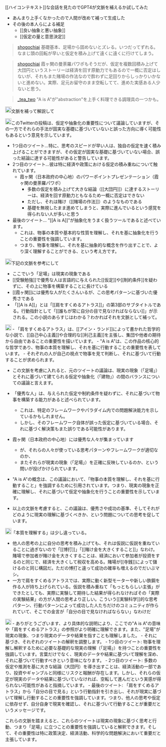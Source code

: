 
[[ハイコンテキスト]]な会話を見たのでGPT4が文脈を補えるか試してみた
- あんまり上手くなかったので人間が改めて補って生成した
- その後の本人らによる補足
    - [[良い抽象と悪い抽象]]
    - [[仮定の量と意思決定]]

> [shogochiai](https://twitter.com/shogochiai/status/1677557341393408001) 基礎基本、足場から固めないとズレる。いつだってずれる。なまじ頭の回転が早いと仮定を積み上げて遠くに遠くに行けてしまう。

> [shogochiai](https://twitter.com/shogochiai/status/1677557880264998914) 霞ヶ関の曼荼羅パワポもそうだが、仮定を複数回積み上げて大団円というストーリーは経済を回す原動力でもあるので一概に否定はしないが、それもまた賭場の作法なので酔わずに足回りからしっかりいかないと進めない。実際、足元お留守のまま空転してて、進めた実感ある人少ないと思う。

> [_tea_two](https://twitter.com/_tea_two/status/1677561150656098304) "A is A"が"abstraction"を上手く料理できる調理具の一つかも。

<img src='https://scrapbox.io/api/pages/nishio/nishio/icon' alt='nishio.icon' height="19.5"/>文脈を補って解説して

<img src='https://scrapbox.io/api/pages/nishio/GPT/icon' alt='GPT.icon' height="19.5"/>このTwitterの投稿は、仮定や抽象化の重要性について議論していますが、その一方でそれらの手法が固実な基礎に基づいていないと誤った方向に導く可能性もあるという意見を示しています。
- 1つ目のツイート...特に、思考のスピードが早い人は、独自の仮定を速く積み上げることができますが、その仮定が固実な基礎に基づいていない場合、誤った結論に達する可能性があると警告しています。
- 2つ目のツイート...彼は特に経済や政策における仮定の積み重ねについて触れています。
    - 霞ヶ関（日本政府の中心地）のパワーポイントプレゼンテーション（霞ヶ関の曼荼羅パワポ）
        - 多数の仮定を積み上げて大きな結論（[[大団円]]）に達するストーリーは、経済を回す原動力ともなるため一概に否定はできない
        - ただし、それは賭け（[[賭場の作法]]）のようなものである
        - 基礎を無視したまま進めてしまうと、実際に進んでいるという感覚を得られない人が多いと思う
- 最後のツイート... "[[A is A]]"が抽象化をうまく扱うツールであると述べています。
    - これは、物事の本質や基本的な性質を理解し、それを基に抽象化を行うことの重要性を強調しています。
    - つまり、物事を理解し、それを基に抽象的な概念を作り出すことで、より深く理解することができる、という考え方です。

<img src='https://scrapbox.io/api/pages/nishio/nishio/icon' alt='nishio.icon' height="19.5"/>下記の文脈を参考にして
- ここでいう「足場」は現実の現象である
- [[受験勉強]]で優秀な人は言語的に与えられた[[仮定]]や[[制約条件]]を疑わずに、その上に物事を構築することに長けている
- [[霞ヶ関]]には優秀な人がたくさんいるが、この思考パターンに基づいた優秀さである
- 「[[A is A]]」とは「[[肩をすくめるアトラス]]」の第3部のサブタイトルである。行動指針として「[[誰もが常に自分の目で見なければならない]]」が示される。この小説のあらすじはわかる？わかればそれを文脈として補って。

<img src='https://scrapbox.io/api/pages/nishio/GPT/icon' alt='GPT.icon' height="19.5"/>
- 「肩をすくめるアトラス」は、[[アイン・ランド]]によって書かれた哲学的な小説で、[[自己中心主義]]や合理的な[[利己主義]]を主張し、集団や他者の期待から自由であることの重要性を描いています。
    - "A is A"は、この作品の核心的な哲学であり、物事の本質を理解し、それを基に行動することの重要性を表しています。
    - それぞれの人が自己の視点で物事を見て判断し、それに基づいて行動することが求められます。

- この文脈を考慮に入れると、元のツイートの議論は、現実の現象（「足場」）とそれに基づいて建てられる仮定や抽象化（「建物」）の間のバランスについての議論と言えます。

- 「優秀な人」は、与えられた仮定や制約条件を疑わずに、それに基づいて物事を構築する能力があると述べられています。
    - これは、特定のフレームワークやパラダイム内での問題解決能力を示しているかもしれません。
    - しかし、そのフレームワーク自体が誤った仮定に基づいている場合、それに基づく解決策もまた誤りである可能性があります。

- 霞ヶ関（日本政府の中心地）には優秀な人々が集まっています
    - が、それらの人々が使っている思考パターンやフレームワークが適切なのか、
    - またそれらが現実の現象（「足場」）を正確に反映しているのか、という問いが投げかけられています。

- "A is A"の概念は、この議論において、「物事の本質を理解し、それを基に行動すること」を強調するために引用されています。つまり、現実の現象を正確に理解し、それに基づいて仮定や抽象化を行うことの重要性を示しています。

- 以上の文脈を考慮すると、この議論は、優秀さや成功の基準、そしてそれがどのように現実の理解に基づくべきか、という問題についての思考を促しています。

<img src='https://scrapbox.io/api/pages/nishio/nishio/icon' alt='nishio.icon' height="19.5"/>「本質を理解する」は少し違っている。
- 他人の思考の上に自分の思考を積み上げても、それは仮説に仮説を重ねていることに過ぎないので「[[博打]]」「[[賭け金を大きくすること]]」なわけ。賭場で参加者が賭け金を大きくすることは、経済において参加者が投資をするのと同じで、経済を大きくして税収を高める。賭場が[[寺銭]]によって儲けるのと同じ構図だ。ただの博打と違って成功の確率も増えるのでだいぶマシ。
- 一方で肩をすくめるアトラスでは、実際に動く新型モーターや新しい鉄鋼を作る人が持ち上げられている。仮説を積み重ねて「もっともらしい主張」ができたとしても、実際に実験して期待した結果が得られなければその「実際の実験結果」の方が人間の思考より正しい。こういう[[実験科学]]的な思考パターン、行動パターンによって成功した人たちだけのコミュニティが作られていて、そこでの金言が「自分の目で見なければならない」なわけだ

<img src='https://scrapbox.io/api/pages/nishio/gpt/icon' alt='gpt.icon' height="19.5"/>
- ありがとうございます、より具体的な説明により、ここでの"A is A"の意味や「肩をすくめるアトラス」の参照がより明確に理解できます。また、"足場"が現実の現象、つまり現実のデータや結果を指すことも理解しました。
- それに基づき、それぞれのツイートの解釈を調整します。
- 1つ目のツイート: 物事を理解し解釈するために必要な基礎的な現実の理解（「足場」）を持つことの重要性を強調しています。言葉だけでなく、現実のデータや結果に基づいて理解を深め、それに基づいて行動すべきという意味になります。
- 2つ目のツイート: 多数の仮定や推測を基に大きな結論（大団円）を導き出すことは、経済活動の一部であり、投資やギャンブルと同様にリスクと報酬が存在します。しかし、それらの仮定が現実のデータや結果に基づいていなければ、空転して進んだという実感が得られない可能性があると指摘しています。
- 最後のツイート: 「肩をすくめるアトラス」から「自分の目で見る」という行動指針を引き出し、それが現実に基づいて理解し行動することの重要性を強調しています。つまり、他人の思考や仮定に依存せず、自分自身で現実を確認し、それに基づいて行動することが重要だというメッセージです。

これらの文脈を踏まえると、これらのツイートは現実の現象に基づく思考と行動、つまり「足場」に立つことの重要性を強調していると解釈できます。そして、その重要性は特に政策決定、経済活動、科学的な問題解決において重要だと主張しています。
